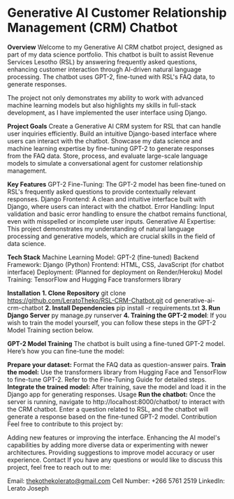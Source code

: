 # Generative AI Customer Relationship Management (CRM) Chatbot

**Overview**
Welcome to my Generative AI CRM chatbot project, designed as part of my data science portfolio. This chatbot is built to assist Revenue Services Lesotho (RSL) by answering frequently asked questions, enhancing customer interaction through AI-driven natural language processing. The chatbot uses GPT-2, fine-tuned with RSL's FAQ data, to generate responses.

The project not only demonstrates my ability to work with advanced machine learning models but also highlights my skills in full-stack development, as I have implemented the user interface using Django.

**Project Goals**
Create a Generative AI CRM system for RSL that can handle user inquiries efficiently.
Build an intuitive Django-based interface where users can interact with the chatbot.
Showcase my data science and machine learning expertise by fine-tuning GPT-2 to generate responses from the FAQ data.
Store, process, and evaluate large-scale language models to simulate a conversational agent for customer relationship management.

**Key Features**
GPT-2 Fine-Tuning: The GPT-2 model has been fine-tuned on RSL's frequently asked questions to provide contextually relevant responses.
Django Frontend: A clean and intuitive interface built with Django, where users can interact with the chatbot.
Error Handling: Input validation and basic error handling to ensure the chatbot remains functional, even with misspelled or incomplete user inputs.
Generative AI Expertise: This project demonstrates my understanding of natural language processing and generative models, which are crucial skills in the field of data science.


**Tech Stack**
Machine Learning Model: GPT-2 (fine-tuned)
Backend Framework: Django (Python)
Frontend: HTML, CSS, JavaScript (for chatbot interface)
Deployment: (Planned for deployment on Render/Heroku)
Model Training: TensorFlow and Hugging Face transformers library


**Installation**
**1. Clone Repository**
  git clone https://github.com/LeratoTheko/RSL-CRM-Chatbot.git
  cd generative-ai-crm-chatbot
**2. Install Dependencies**
  pip install -r requirements.txt
**3. Run Django Server**
  py manage.py runserver
**4. Training the GPT-2 model**: If you wish to train the model yourself, you can follow these steps in the GPT-2 Model Training section below.

**GPT-2 Model Training**
The chatbot is built using a fine-tuned GPT-2 model. Here’s how you can fine-tune the model:

**Prepare your dataset:** Format the FAQ data as question-answer pairs.
**Train the model:** Use the transformers library from Hugging Face and TensorFlow to fine-tune GPT-2. Refer to the Fine-Tuning Guide for detailed steps.
**Integrate the trained model:** After training, save the model and load it in the Django app for generating responses.
Usage
**Run the chatbot:** Once the server is running, navigate to http://localhost:8000/chatbot/ to interact with the CRM chatbot. Enter a question related to RSL, and the chatbot will generate a response based on the fine-tuned GPT-2 model.
Contribution
Feel free to contribute to this project by:

Adding new features or improving the interface.
Enhancing the AI model's capabilities by adding more diverse data or experimenting with newer architectures.
Providing suggestions to improve model accuracy or user experience.
Contact
If you have any questions or would like to discuss this project, feel free to reach out to me:

Email: thekothekolerato@gmail.com
Cell Number: +266 5761 2519
LinkedIn: Lerato Joseph

